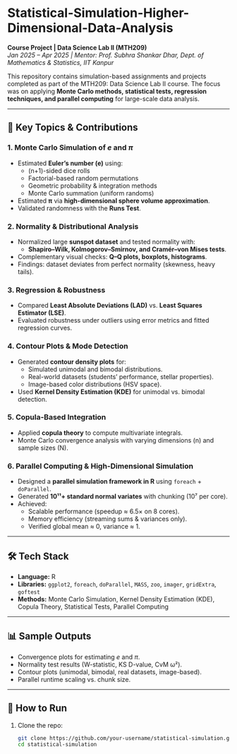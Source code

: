 # Statistical-Simulation-Higher-Dimensional-Data-Analysis


**Course Project | Data Science Lab II (MTH209)**  
*Jan 2025 – Apr 2025 | Mentor: Prof. Subhra Shankar Dhar, Dept. of Mathematics & Statistics, IIT Kanpur*  

This repository contains simulation-based assignments and projects completed as part of the MTH209: Data Science Lab II course. The focus was on applying **Monte Carlo methods, statistical tests, regression techniques, and parallel computing** for large-scale data analysis.  

---

## 📌 Key Topics & Contributions  

### 1. Monte Carlo Simulation of *e* and *π*  
- Estimated **Euler’s number (e)** using:
  - (n+1)-sided dice rolls  
  - Factorial-based random permutations  
  - Geometric probability & integration methods  
  - Monte Carlo summation (uniform randoms)  
- Estimated **π** via **high-dimensional sphere volume approximation**.  
- Validated randomness with the **Runs Test**.  

### 2. Normality & Distributional Analysis  
- Normalized large **sunspot dataset** and tested normality with:  
  - **Shapiro–Wilk, Kolmogorov–Smirnov, and Cramér–von Mises tests**.  
- Complementary visual checks: **Q–Q plots, boxplots, histograms**.  
- Findings: dataset deviates from perfect normality (skewness, heavy tails).  

### 3. Regression & Robustness  
- Compared **Least Absolute Deviations (LAD)** vs. **Least Squares Estimator (LSE)**.  
- Evaluated robustness under outliers using error metrics and fitted regression curves.  

### 4. Contour Plots & Mode Detection  
- Generated **contour density plots** for:  
  - Simulated unimodal and bimodal distributions.  
  - Real-world datasets (students’ performance, stellar properties).  
  - Image-based color distributions (HSV space).  
- Used **Kernel Density Estimation (KDE)** for unimodal vs. bimodal detection.  

### 5. Copula-Based Integration  
- Applied **copula theory** to compute multivariate integrals.  
- Monte Carlo convergence analysis with varying dimensions (n) and sample sizes (N).  

### 6. Parallel Computing & High-Dimensional Simulation  
- Designed a **parallel simulation framework in R** using `foreach` + `doParallel`.  
- Generated **10¹¹+ standard normal variates** with chunking (10⁷ per core).  
- Achieved:  
  - Scalable performance (speedup ≈ 6.5× on 8 cores).  
  - Memory efficiency (streaming sums & variances only).  
  - Verified global mean ≈ 0, variance ≈ 1.  

---

## 🛠 Tech Stack  
- **Language:** R  
- **Libraries:** `ggplot2`, `foreach`, `doParallel`, `MASS`, `zoo`, `imager`, `gridExtra`, `goftest`  
- **Methods:** Monte Carlo Simulation, Kernel Density Estimation (KDE), Copula Theory, Statistical Tests, Parallel Computing  

---

## 📊 Sample Outputs  
- Convergence plots for estimating *e* and *π*.  
- Normality test results (W-statistic, KS D-value, CvM ω²).  
- Contour plots (unimodal, bimodal, real datasets, image-based).  
- Parallel runtime scaling vs. chunk size.  

---

## 🚀 How to Run  
1. Clone the repo:  
   ```bash
   git clone https://github.com/your-username/statistical-simulation.git
   cd statistical-simulation
